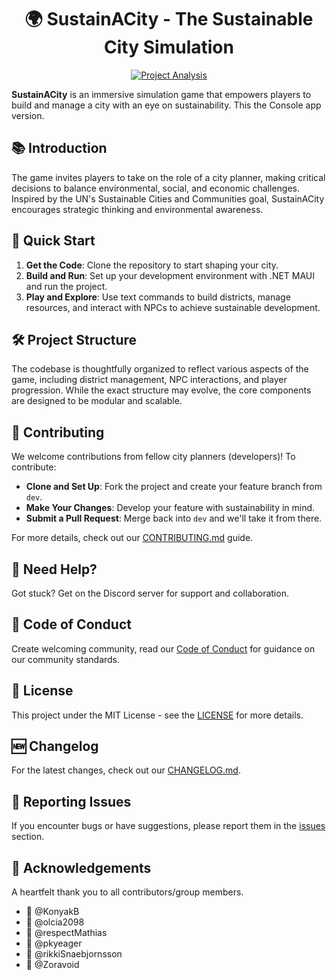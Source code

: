 <h1 align="center">🌍 SustainACity - The Sustainable City Simulation</h1>
<p align="center">
  <a href="https://app.eraser.io/workspace/B3gMqhdFWqH9OIA89elQ">
    <img alt="Project Analysis" src="https://img.shields.io/badge/analysis-Eraser-blueviolet?style=for-the-badge">
  </a>
</p>

**SustainACity** is an immersive simulation game that empowers players to build and manage a city with an eye on sustainability. This the Console app version.

## 📚 Introduction

The game invites players to take on the role of a city planner, making critical decisions to balance environmental, social, and economic challenges. Inspired by the UN's Sustainable Cities and Communities goal, SustainACity encourages strategic thinking and environmental awareness.

## 🚀 Quick Start

1. **Get the Code**: Clone the repository to start shaping your city.
2. **Build and Run**: Set up your development environment with .NET MAUI and run the project.
3. **Play and Explore**: Use text commands to build districts, manage resources, and interact with NPCs to achieve sustainable development.

## 🛠️ Project Structure

The codebase is thoughtfully organized to reflect various aspects of the game, including district management, NPC interactions, and player progression. While the exact structure may evolve, the core components are designed to be modular and scalable.

## 📌 Contributing

We welcome contributions from fellow city planners (developers)! To contribute:
- **Clone and Set Up**: Fork the project and create your feature branch from `dev`.
- **Make Your Changes**: Develop your feature with sustainability in mind.
- **Submit a Pull Request**: Merge back into `dev` and we'll take it from there.

For more details, check out our [CONTRIBUTING.md](CONTRIBUTING.md) guide.

## 💬 Need Help?

Got stuck? Get on the Discord server for support and collaboration.

## 📃 Code of Conduct

Create welcoming community, read our [Code of Conduct](CODE_OF_CONDUCT.md) for guidance on our community standards.

## 📜 License

This project under the MIT License - see the [LICENSE](LICENSE) for more details.

## 🆕 Changelog

For the latest changes, check out our [CHANGELOG.md](CHANGELOG.md).

## 🐛 Reporting Issues

If you encounter bugs or have suggestions, please report them in the [issues](https://github.com/SDU-Semester-Project-1-World-of-Zuul/SustainACityMAUI/issues) section.

## 🌟 Acknowledgements

A heartfelt thank you to all contributors/group members.
- 👏 @KonyakB
- 👏 @olcia2098
- 👏 @respectMathias
- 👏 @pkyeager
- 👏 @rikkiSnaebjornsson
- 👏 @Zoravoid

